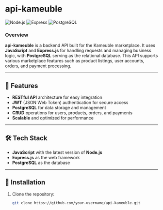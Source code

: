 # api-kameuble

![Node.js](https://img.shields.io/badge/Node.js-Latest-green)
![Express](https://img.shields.io/badge/Express-4.x-brightgreen)
![PostgreSQL](https://img.shields.io/badge/PostgreSQL-13+-blue)

### Overview

**api-kameuble** is a backend API built for the Kameuble marketplace. It uses **JavaScript** and **Express.js** for handling requests and managing business logic, with **PostgreSQL** serving as the relational database. This API supports various marketplace features such as product listings, user accounts, orders, and payment processing.

---

## 🚀 Features

- **RESTful API** architecture for easy integration
- **JWT** (JSON Web Token) authentication for secure access
- **PostgreSQL** for data storage and management
- **CRUD** operations for users, products, orders, and payments
- **Scalable** and optimized for performance

---

## 🛠️ Tech Stack

- **JavaScript** with the latest version of **Node.js**
- **Express.js** as the web framework
- **PostgreSQL** as the database

---

## 🔧 Installation

1. Clone the repository:
   ```bash
   git clone https://github.com/your-username/api-kameuble.git
